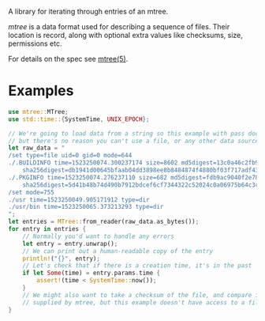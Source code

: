  A library for iterating through entries of an mtree.

 *mtree* is a data format used for describing a sequence of files. Their location is record,
 along with optional extra values like checksums, size, permissions etc.

 For details on the spec see [mtree(5)].

 # Examples

 ```rust
 use mtree::MTree;
 use std::time::{SystemTime, UNIX_EPOCH};

 // We're going to load data from a string so this example with pass doctest,
 // but there's no reason you can't use a file, or any other data source.
 let raw_data = "
 /set type=file uid=0 gid=0 mode=644
 ./.BUILDINFO time=1523250074.300237174 size=8602 md5digest=13c0a46c2fb9f18a1a237d4904b6916e \
     sha256digest=db1941d00645bfaab04dd3898ee8b8484874f4880bf03f717adf43a9f30d9b8c
 ./.PKGINFO time=1523250074.276237110 size=682 md5digest=fdb9ac9040f2e78f3561f27e5b31c815 \
     sha256digest=5d41b48b74d490b7912bdcef6cf7344322c52024c0a06975b64c3ca0b4c452d1
 /set mode=755
 ./usr time=1523250049.905171912 type=dir
 ./usr/bin time=1523250065.373213293 type=dir
 ";
 let entries = MTree::from_reader(raw_data.as_bytes());
 for entry in entries {
     // Normally you'd want to handle any errors
     let entry = entry.unwrap();
     // We can print out a human-readable copy of the entry
     println!("{}", entry);
     // Let's check that if there is a creation time, it's in the past
     if let Some(time) = entry.params.time {
         assert!(time < SystemTime::now());
     }
     // We might also want to take a checksum of the file, and compare it to the digests
     // supplied by mtree, but this example doesn't have access to a filesystem.
 }
 ```

 [mtree(5)]: https://www.freebsd.org/cgi/man.cgi?mtree(5)

